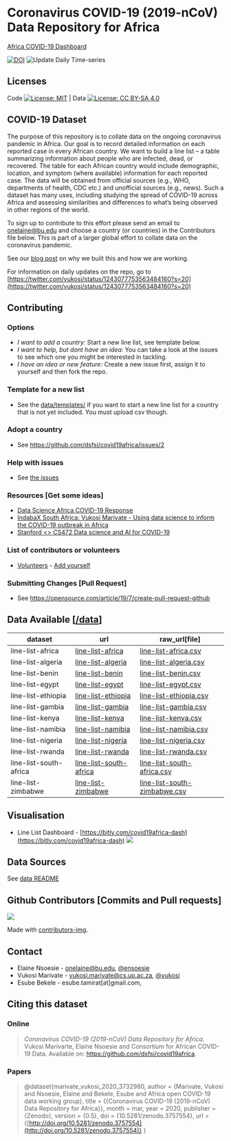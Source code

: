 # Coronavirus COVID-19 (2019-nCoV) Data Repository for Africa

[Africa COVID-19 Dashboard](https://datastudio.google.com/reporting/b669b26c-4f49-4415-b734-0e5f90976169/page/VIwK)

[![DOI](https://zenodo.org/badge/DOI/10.5281/zenodo.3757554.svg)](https://doi.org/10.5281/zenodo.3757554)
![Update Daily Time-series](https://github.com/dsfsi/covid19africa/workflows/Update%20Daily%20Time-series/badge.svg)

## Licenses

Code [![License: MIT](https://img.shields.io/badge/License-MIT-yellow.svg)](https://opensource.org/licenses/MIT)  | Data [![License: CC BY-SA 4.0](https://img.shields.io/badge/License-CC%20BY--SA%204.0-lightgrey.svg)](https://creativecommons.org/licenses/by-sa/4.0/)

## COVID-19 Dataset
The purpose of this repository is to collate data on the ongoing coronavirus pandemic in Africa. Our goal is to record detailed information on each reported case in every African country. We want to build a line list – a table summarizing information about people who are infected, dead, or recovered. The table for each African country would include demographic, location, and  symptom (where available) information for each reported case. The data will be obtained from official sources (e.g., WHO, departments of health, CDC etc.) and unofficial sources (e.g., news). Such a dataset has many uses, including studying the spread of COVID-19 across Africa and assessing similarities and differences to what’s being observed in other regions of the world.

To sign up to contribute to this effort please send an email to onelaine@bu.edu and choose a country (or countries) in the  Contributors file below. This is part of a larger global effort to collate data on the coronavirus pandemic. 

See our [blog post](https://dsfsi.github.io/blog/covida19africa-call-to-action/) on why we built this and how we are working.

For information on daily updates on the repo, go to [https://twitter.com/vukosi/status/1243077753563484160?s=20](https://twitter.com/vukosi/status/1243077753563484160?s=20)

## Contributing

### Options
* *I want to add a country:* Start a new line list, see template below. 
* *I want to help, but dont have an idea:* You can take a look at the issues to see which one you might be interested in tackling.
* *I have an idea or new feature:* Create a new issue first, assign it to yourself and then fork the repo. 

### Template for a new list
* See the [data/templates/](data/templates/) if you want to start a new line list for a country that is not yet included. You must upload csv though. 

### Adopt a country
* See https://github.com/dsfsi/covid19africa/issues/2

### Help with issues
* See [the issues](https://github.com/dsfsi/covid19africa/issues/)

### Resources [Get some ideas]
* [Data Science Africa COVID-19 Response](https://www.youtube.com/watch?v=9o0sa7gypMc)
* [IndabaX South Africa: Vukosi Marivate - Using data science to inform the COVID-19 outbreak in Africa](https://www.youtube.com/watch?v=DZOpypSA85I)
* [Stanford <> CS472 Data science and AI for COVID-19](https://sites.google.com/view/data-science-covid-19)

### List of contributors or volunteers
* [Volunteers](https://docs.google.com/spreadsheets/d/e/2PACX-1vQqTAOlKYALSBQ5HvHjR1RSkl-W4yV14el2kO_ffC2ISXlVvjN5Hl-9vrF2Ug6kdxy90AX0FolpxUzf/pubhtml?gid=0&single=true) - [Add yourself](https://github.com/dsfsi/covid19africa/issues/2)


### Submitting Changes [Pull Request]
* See https://opensource.com/article/19/7/create-pull-request-github

## Data Available [[/data](/data)]

| dataset         | url | raw_url[file] |
|-----------------|-----|---------------|
|    line-list-africa             |  [line-list-africa](data/line_lists/line-list-africa.csv)   |       [line-list-africa.csv](https://raw.githubusercontent.com/dsfsi/covid19africa/master/data/line_lists/line-list-africa.csv)        |
|    line-list-algeria            |  [line-list-algeria](data/line_lists/line-list-algeria.csv)   |       [line-list-algeria.csv](https://raw.githubusercontent.com/dsfsi/covid19africa/master/data/line_lists/line-list-algeria.csv)        |
|    line-list-benin          |  [line-list-benin](data/line_lists/line-list-benin.csv)   |       [line-list-benin.csv](https://raw.githubusercontent.com/dsfsi/covid19africa/master/data/line_lists/line-list-benin.csv)        |
|    line-list-egypt           |  [line-list-egypt](data/line_lists/line-list-egypt.csv)   |       [line-list-egypt.csv](https://raw.githubusercontent.com/dsfsi/covid19africa/master/data/line_lists/line-list-egypt.csv)        |
|    line-list-ethiopia            |  [line-list-ethiopia](data/line_lists/line-list-ethiopia.csv)   |       [line-list-ethiopia.csv](https://raw.githubusercontent.com/dsfsi/covid19africa/master/data/line_lists/line-list-ethiopia.csv)        |
|    line-list-gambia             |  [line-list-gambia](data/line_lists/line-list-gambia.csv)   |       [line-list-gambia.csv](https://raw.githubusercontent.com/dsfsi/covid19africa/master/data/line_lists/line-list-gambia.csv)        |
|    line-list-kenya             |  [line-list-kenya](data/line_lists/line-list-kenya.csv)   |       [line-list-kenya.csv](https://raw.githubusercontent.com/dsfsi/covid19africa/master/data/line_lists/line-list-kenya.csv)        |
|    line-list-namibia             |  [line-list-namibia](data/line_lists/line-list-namibia.csv)   |       [line-list-namibia.csv](https://raw.githubusercontent.com/dsfsi/covid19africa/master/data/line_lists/line-list-namibia.csv)        |
|    line-list-nigeria             |  [line-list-nigeria](data/line_lists/line-list-nigeria.csv)   |       [line-list-nigeria.csv](https://raw.githubusercontent.com/dsfsi/covid19africa/master/data/line_lists/line-list-nigeria.csv)        |
|    line-list-rwanda             |  [line-list-rwanda](data/line_lists/line-list-rwanda.csv)   |       [line-list-rwanda.csv](https://raw.githubusercontent.com/dsfsi/covid19africa/master/data/line_lists/line-list-rwanda.csv)        |
|    line-list-south-africa            |  [line-list-south-africa](data/line_lists/line-list-south-africa.csv)   |       [line-list-south-africa.csv](https://raw.githubusercontent.com/dsfsi/covid19africa/master/data/line_lists/line-list-south-africa.csv)        |
|    line-list-zimbabwe            |  [line-list-zimbabwe](data/line_lists/line-list-zimbabwe.csv)   |       [line-list-south-zimbabwe.csv](https://raw.githubusercontent.com/dsfsi/covid19africa/master/data/line_lists/line-list-zimbabwe.csv)        |
## Visualisation
* Line List Dashboard - [https://bitly.com/covid19africa-dash](https://bitly.com/covid19africa-dash)
![](https://github.com/dsfsi/covid19africa/raw/master/visualization/dash_screenshot.png)
## Data Sources

See [data README](data/README.md)

## Github Contributors [Commits and Pull requests]
<a href="https://github.com/dsfsi/covid19africa/graphs/contributors">
  <img src="https://contributors-img.web.app/image?repo=dsfsi/covid19africa" />
</a>

Made with [contributors-img](https://contributors-img.web.app).

## Contact
* Elaine Nsoesie - onelaine@bu.edu, [@ensoesie](https://twitter.com/ensoesie)
* Vukosi Marivate - vukosi.marivate@cs.up.ac.za, [@vukosi](https://twitter.com/vukosi)
* Esube Bekele - esube.tamirat[at]gmail.com, 

## Citing this dataset

### Online
> *Coronavirus COVID-19 (2019-nCoV) Data Repository for Africa*. Vukosi Marivarte, Elaine Nsoesie and Consortium for African COVID-19 Data. Available on: https://github.com/dsfsi/covid19africa.

### Papers

> @dataset{marivate_vukosi_2020_3732980,
  author       = {Marivate, Vukosi and
                  Nsoesie, Elaine and Bekele, Esube and
                  Africa open COVID-19 data working group},
  title        = {{Coronavirus COVID-19 (2019-nCoV) Data Repository 
                   for Africa}},
  month        = mar,
  year         = 2020,
  publisher    = {Zenodo},
  version      = {0.5},
  doi          = {10.5281/zenodo.3757554},
  url          = {[http://doi.org/10.5281/zenodo.3757554](http://doi.org/10.5281/zenodo.3757554)}
}


